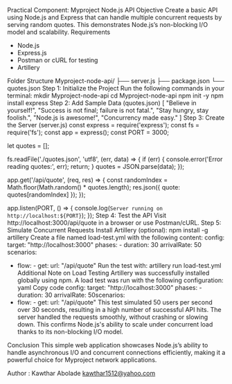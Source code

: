 Practical Component: Myproject Node.js API
Objective
Create a basic API using Node.js and Express that can handle multiple concurrent requests by serving random quotes. This demonstrates Node.js’s non-blocking I/O model and scalability.
Requirements

- Node.js
- Express.js
- Postman or cURL for testing
- Artillery

Folder Structure
Myproject-node-api/
├── server.js
├── package.json
└── quotes.json
Step 1: Initialize the Project
Run the following commands in your terminal:
mkdir Myproject-node-api
cd Myproject-node-api
npm init -y
npm install express
Step 2: Add Sample Data (quotes.json)
[
"Believe in yourself!",
"Success is not final; failure is not fatal.",
"Stay hungry, stay foolish.",
"Node.js is awesome!",
"Concurrency made easy."
]
Step 3: Create the Server (server.js)
const express = require('express');
const fs = require('fs');
const app = express();
const PORT = 3000;

let quotes = [];

fs.readFile('./quotes.json', 'utf8', (err, data) => {
if (err) {
console.error('Error reading quotes:', err);
return;
}
quotes = JSON.parse(data);
});

app.get('/api/quote', (req, res) => {
const randomIndex = Math.floor(Math.random() \* quotes.length);
res.json({ quote: quotes[randomIndex] });
});

app.listen(PORT, () => {
console.log(`Server running on http://localhost:${PORT}`);
});
Step 4: Test the API
Visit http://localhost:3000/api/quote in a browser or use Postman/cURL.
Step 5: Simulate Concurrent Requests
Install Artillery (optional):
npm install -g artillery
Create a file named load-test.yml with the following content:
config:
target: "http://localhost:3000"
phases: - duration: 30
arrivalRate: 50
scenarios:

- flow: - get:
  url: "/api/quote"
  Run the test with:
  artillery run load-test.yml
  Additional Note on Load Testing
  Artillery was successfully installed globally using npm. A load test was run with the following configuration:
  yaml
  Copy code
  config:
  target: "http://localhost:3000"
  phases: - duration: 30
  arrivalRate: 50scenarios:
- flow: - get:
  url: "/api/quote"
  This test simulated 50 users per second over 30 seconds, resulting in a high number of successful API hits. The server handled the requests smoothly, without crashing or slowing down. This confirms Node.js's ability to scale under concurrent load thanks to its non-blocking I/O model.

Conclusion
This simple web application showcases Node.js’s ability to handle asynchronous I/O and concurrent connections efficiently, making it a powerful choice for Myproject network applications.

Author : Kawthar Abolade
kawthar1512@yahoo.com
